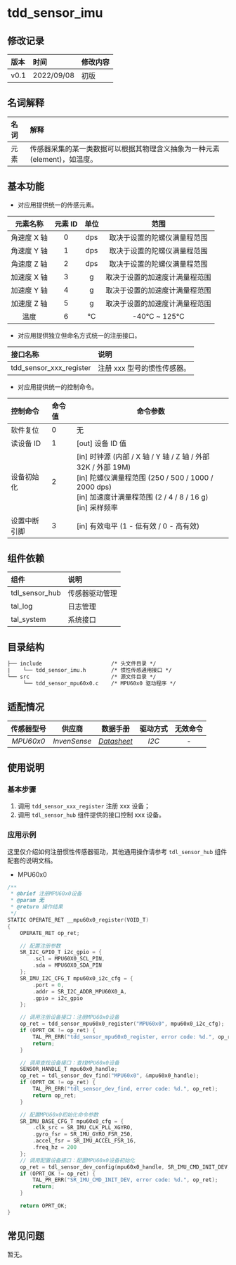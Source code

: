 # tdd_sensor_imu

## 修改记录

| 版本| 时间| 修改内容 |
| :--- | :--- | :--- |
| v0.1 | 2022/09/08 | 初版 |

## 名词解释

| 名词 | 解释 |
| :--- | :--- |
| 元素 | 传感器采集的某一类数据可以根据其物理含义抽象为一种元素 (element)，如温度。 |

## 基本功能

- 对应用提供统一的传感元素。

| 元素名称 | 元素 ID | 单位 | 范围 |
| :---: | :---: | :---: | :---: |
| 角速度 X 轴| 0 | dps | 取决于设置的陀螺仪满量程范围 |
| 角速度 Y 轴| 1 | dps | 取决于设置的陀螺仪满量程范围 |
| 角速度 Z 轴| 2 | dps | 取决于设置的陀螺仪满量程范围 |
| 加速度 X 轴| 3 | g | 取决于设置的加速度计满量程范围 |
| 加速度 Y 轴| 4 | g | 取决于设置的加速度计满量程范围 |
| 加速度 Z 轴| 5 | g | 取决于设置的加速度计满量程范围 |
| 温度 | 6 | ℃ | -40℃ ~ 125℃ |

- 对应用提供独立但命名方式统一的注册接口。

| 接口名称 | 说明 |
| :--- | :--- |
| tdd_sensor_xxx_register | 注册 xxx 型号的惯性传感器。 |

- 对应用提供统一的控制命令。

| 控制命令 | 命令值 | 命令参数 |
| :--- | :--- | ---- |
| 软件复位 | 0 | 无 |
| 读设备 ID | 1 | [out] 设备 ID 值 |
| 设备初始化 | 2 | [in] 时钟源 (内部 / X 轴 / Y 轴 / Z 轴 / 外部 32K / 外部 19M)<br/>[in] 陀螺仪满量程范围 (250 / 500 / 1000 / 2000 dps)<br/>[in] 加速度计满量程范围 (2 / 4 / 8 / 16 g)<br/>[in] 采样频率 |
| 设置中断引脚 | 3 | [in] 有效电平 (1 - 低有效 / 0 - 高有效) |

## 组件依赖

| 组件 | 说明 |
| :--- | :--- |
| tdl_sensor_hub | 传感器驱动管理 |
| tal_log | 日志管理 |
| tal_system | 系统接口 |

## 目录结构

```xml
├── include                      /* 头文件目录 */
|    └── tdd_sensor_imu.h        /* 惯性传感通用接口 */
└── src                          /* 源文件目录 */
     └── tdd_sensor_mpu60x0.c    /* MPU60x0 驱动程序 */
```

## 适配情况

| 传感器型号 | 供应商 | 数据手册 | 驱动方式 | 无效命令 |
| :---: | :---: | :---: | :---: | :---: |
| *MPU60x0* | *InvenSense* | *[Datasheet](https://3cfeqx1hf82y3xcoull08ihx-wpengine.netdna-ssl.com/wp-content/uploads/2015/02/MPU-6000-Datasheet1.pdf)* | *I2C* | - |

## 使用说明

### 基本步骤

1. 调用 `tdd_sensor_xxx_register` 注册 xxx 设备；
2. 调用 `tdl_sensor_hub` 组件提供的接口控制 xxx 设备。

### 应用示例

这里仅介绍如何注册惯性传感器驱动，其他通用操作请参考 `tdl_sensor_hub` 组件配套的说明文档。

- MPU60x0

```c
/**
 * @brief 注册MPU60x0设备
 * @param 无
 * @return 操作结果
 */
STATIC OPERATE_RET __mpu60x0_register(VOID_T)
{
    OPERATE_RET op_ret;

    // 配置注册参数
    SR_I2C_GPIO_T i2c_gpio = {
        .scl = MPU60X0_SCL_PIN,
        .sda = MPU60X0_SDA_PIN
    };
    SR_IMU_I2C_CFG_T mpu60x0_i2c_cfg = {
        .port = 0,
        .addr = SR_I2C_ADDR_MPU60X0_A,
        .gpio = i2c_gpio
    };

    // 调用注册设备接口：注册MPU60x0设备
    op_ret = tdd_sensor_mpu60x0_register("MPU60x0", mpu60x0_i2c_cfg);
    if (OPRT_OK != op_ret) {
        TAL_PR_ERR("tdd_sensor_mpu60x0_register, error code: %d.", op_ret);
        return;
    }

    // 调用查找设备接口：查找MPU60x0设备
    SENSOR_HANDLE_T mpu60x0_handle;
    op_ret = tdl_sensor_dev_find("MPU60x0", &mpu60x0_handle);
    if (OPRT_OK != op_ret) {
        TAL_PR_ERR("tdl_sensor_dev_find, error code: %d.", op_ret);
        return op_ret;
    }

    // 配置MPU60x0初始化命令参数
    SR_IMU_BASE_CFG_T mpu60x0_cfg = {
        .clk_src = SR_IMU_CLK_PLL_XGYRO,
        .gyro_fsr = SR_IMU_GYRO_FSR_250,
        .accel_fsr = SR_IMU_ACCEL_FSR_16,
        .freq_hz = 200
    };
    // 调用配置设备接口：配置MPU60x0设备初始化
    op_ret = tdl_sensor_dev_config(mpu60x0_handle, SR_IMU_CMD_INIT_DEV, &mpu60x0_cfg);
    if (OPRT_OK != op_ret) {
        TAL_PR_ERR("SR_IMU_CMD_INIT_DEV, error code: %d.", op_ret);
        return;
    }

    return OPRT_OK;
}
```

## 常见问题

暂无。

